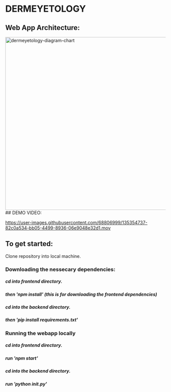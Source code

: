 # DERMEYETOLOGY
## Web App Architecture:
<img width="544" alt="dermeyetology-diagram-chart" src="https://user-images.githubusercontent.com/68806999/135353936-5659fc55-40bb-4f91-9501-8765c7915a79.png">
## DEMO VIDEO:


https://user-images.githubusercontent.com/68806999/135354737-82c0a534-bb05-4499-8936-06e9048e32d1.mov


## To get started:
Clone repository into local machine.
### Downloading the nessecary dependencies:
##### cd into frontend directory.
##### then 'npm install' (this is for downloading the frontend dependencies)
##### cd into the backend directory.
##### then 'pip install requirements.txt'
### Running the webapp locally
##### cd into frontend directory.
##### run 'npm start'
##### cd into the backend directory.
##### run 'python __init__.py'
